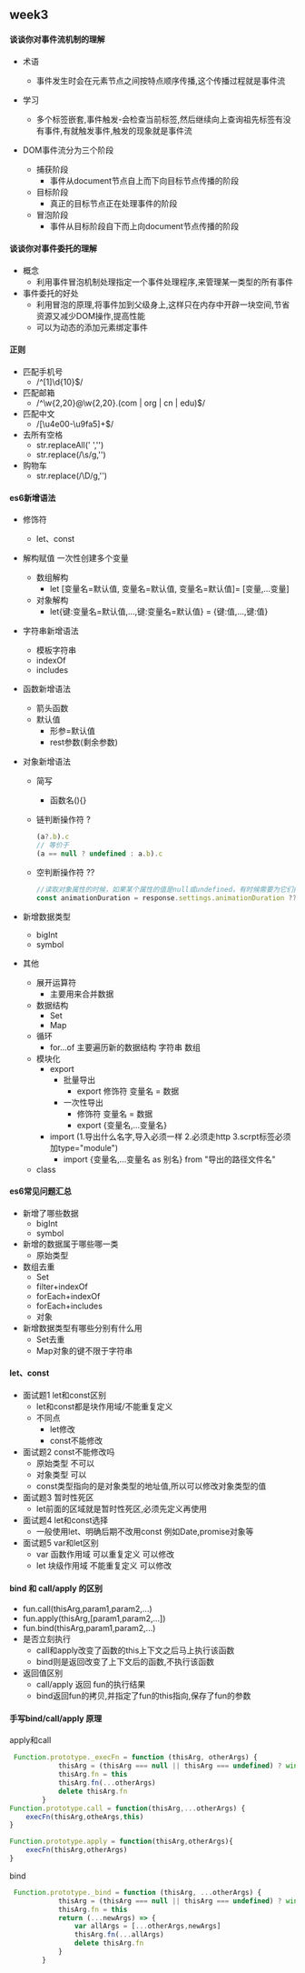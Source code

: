 ## week3

#### 谈谈你对事件流机制的理解  

- 术语
  - 事件发生时会在元素节点之间按特点顺序传播,这个传播过程就是事件流

- 学习
  - 多个标签嵌套,事件触发-会检查当前标签,然后继续向上查询祖先标签有没有事件,有就触发事件,触发的现象就是事件流
- DOM事件流分为三个阶段
  - 捕获阶段
    - 事件从document节点自上而下向目标节点传播的阶段
  - 目标阶段
    - 真正的目标节点正在处理事件的阶段
  - 冒泡阶段
    - 事件从目标阶段自下而上向document节点传播的阶段

#### 谈谈你对事件委托的理解

- 概念
  - 利用事件冒泡机制处理指定一个事件处理程序,来管理某一类型的所有事件
- 事件委托的好处
  - 利用冒泡的原理,将事件加到父级身上,这样只在内存中开辟一块空间,节省资源又减少DOM操作,提高性能
  - 可以为动态的添加元素绑定事件

#### 正则

- 匹配手机号
  - /^[1]\d{10}$/
- 匹配邮箱
  - /^\w{2,20}@\w{2,20}.(com | org | cn | edu)$/
- 匹配中文
  - /[\u4e00-\u9fa5]+$/
- 去所有空格
  - str.replaceAll(' ','')
  - str.replace(/\s/g,'')
- 购物车
  - str.replace(/\D/g,'')

#### es6新增语法

- 修饰符

  - let、const

- 解构赋值 一次性创建多个变量

  - 数组解构
    - let [变量名=默认值, 变量名=默认值, 变量名=默认值]= [变量,...变量]
  - 对象解构
    - let{键:变量名=默认值,...,键:变量名=默认值} = {键:值,...,键:值}

- 字符串新增语法

  - 模板字符串
  - indexOf
  - includes

- 函数新增语法

  - 箭头函数
  - 默认值
    - 形参=默认值
    - rest参数(剩余参数)

- 对象新增语法

  - 简写

    - 函数名(){}

  - 链判断操作符 ?

    ```js
    (a?.b).c
    // 等价于
    (a == null ? undefined : a.b).c
    ```

    

  - 空判断操作符 ??

    ```js
    //读取对象属性的时候，如果某个属性的值是null或undefined，有时候需要为它们指定默认值
    const animationDuration = response.settings.animationDuration ?? 300;
    ```

    

- 新增数据类型

  - bigInt
  - symbol

- 其他

  - 展开运算符 
    - 主要用来合并数据
  - 数据结构
    - Set
    - Map
  - 循环
    - for...of 主要遍历新的数据结构 字符串 数组
  - 模块化
    - export
      - 批量导出
        - export 修饰符 变量名 = 数据
      - 一次性导出
        - 修饰符 变量名 = 数据
        - export {变量名,...变量名}
    - import (1.导出什么名字,导入必须一样   2.必须走http   3.scrpt标签必须加type="module")
      - import {变量名,...变量名 as 别名}  from "导出的路径文件名"
  - class

#### es6常见问题汇总

- 新增了哪些数据
  - bigInt
  - symbol
- 新增的数据属于哪些哪一类
  - 原始类型
- 数组去重
  - Set
  - filter+indexOf
  - forEach+indexOf
  - forEach+includes
  - 对象
- 新增数据类型有哪些分别有什么用
  - Set去重
  - Map对象的键不限于字符串

#### let、const

- 面试题1 let和const区别
  - let和const都是块作用域/不能重复定义
  - 不同点
    - let修改
    - const不能修改
- 面试题2 const不能修改吗
  - 原始类型 不可以
  - 对象类型 可以
  - const类型指向的是对象类型的地址值,所以可以修改对象类型的值
- 面试题3 暂时性死区
  - let前面的区域就是暂时性死区,必须先定义再使用
- 面试题4 let和const选择
  - 一般使用let、明确后期不改用const 例如Date,promise对象等
- 面试题5 var和let区别
  - var 函数作用域 可以重复定义 可以修改
  - let 块级作用域 不能重复定义 可以修改

#### bind 和 call/apply 的区别

- fun.call(thisArg,param1,param2,...)
- fun.apply(thisArg,[param1,param2,...])
- fun.bind(thisArg,param1,param2,...)
- 是否立刻执行
  - call和apply改变了函数的this上下文之后马上执行该函数
  - bind则是返回改变了上下文后的函数,不执行该函数
- 返回值区别
  - call/apply 返回 fun的执行结果
  - bind返回fun的拷贝,并指定了fun的this指向,保存了fun的参数 

#### 手写bind/call/apply 原理

apply和call

```js
 Function.prototype._execFn = function (thisArg, otherArgs) {
            thisArg = (thisArg === null || thisArg === undefined) ? window : Object(thisArg)
            thisArg.fn = this
            thisArg.fn(...otherArgs)
            delete thisArg.fn
        }
Function.prototype.call = function(thisArg,...otherArgs) {
    execFn(thisArg,otheArgs,this)
}

Function.prototype.apply = function(thisArg,otherArgs){
    execFn(thisArg,otherArgs)
}
```

bind

```js
 Function.prototype._bind = function (thisArg, ...otherArgs) {
            thisArg = (thisArg === null || thisArg === undefined) ? window : Object(thisArg)
            thisArg.fn = this
            return (...newArgs) => {
                var allArgs = [...otherArgs,newArgs]
                thisArg.fn(...allArgs)
                delete thisArg.fn
            }
        }
```


